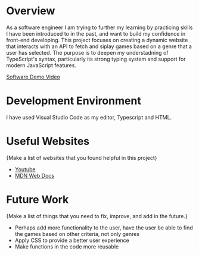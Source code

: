 # Overview


As a software engineer I am trying to further my learning by practicing skills I have been introduced to in the past, and want to build my confidence in front-end developing. This project focuses on creating a dynamic website that interacts with an API to fetch and siplay games based on a genre that a user has selected. 
The purpose is to deepen my understadning of TypeScript's syntax, particularly its strong typing system and support for modern JavaScript features. 


[Software Demo Video](http://youtube.link.goes.here)

# Development Environment

I have used Visual Studio Code as my editor, Typescript and HTML.

# Useful Websites

{Make a list of websites that you found helpful in this project}

- [Youtube ](https://www.youtube.com/watch?v=d56mG7DezGs&t=778s)
- [MDN Web Docs](https://developer.mozilla.org/en-US/docs/Glossary/TypeScript)

# Future Work

{Make a list of things that you need to fix, improve, and add in the future.}

- Perhaps add more functionality to the user, have the user be able to find the games based on other criteria, not only genres
- Apply CSS to provide a better user experience
- Make functions in the code more reusable